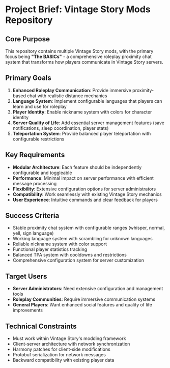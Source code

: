 # Project Brief: Vintage Story Mods Repository

## Core Purpose
This repository contains multiple Vintage Story mods, with the primary focus being **"The BASICs"** - a comprehensive roleplay proximity chat system that transforms how players communicate in Vintage Story servers.

## Primary Goals
1. **Enhanced Roleplay Communication**: Provide immersive proximity-based chat with realistic distance mechanics
2. **Language System**: Implement configurable languages that players can learn and use for roleplay
3. **Player Identity**: Enable nickname system with colors for character identity
4. **Server Quality of Life**: Add essential server management features (save notifications, sleep coordination, player stats)
5. **Teleportation System**: Provide balanced player teleportation with configurable restrictions

## Key Requirements
- **Modular Architecture**: Each feature should be independently configurable and toggleable
- **Performance**: Minimal impact on server performance with efficient message processing
- **Flexibility**: Extensive configuration options for server administrators
- **Compatibility**: Work seamlessly with existing Vintage Story mechanics
- **User Experience**: Intuitive commands and clear feedback for players

## Success Criteria
- Stable proximity chat system with configurable ranges (whisper, normal, yell, sign language)
- Working language system with scrambling for unknown languages
- Reliable nickname system with color support
- Functional player statistics tracking
- Balanced TPA system with cooldowns and restrictions
- Comprehensive configuration system for server customization

## Target Users
- **Server Administrators**: Need extensive configuration and management tools
- **Roleplay Communities**: Require immersive communication systems
- **General Players**: Want enhanced social features and quality of life improvements

## Technical Constraints
- Must work within Vintage Story's modding framework
- Client-server architecture with network synchronization
- Harmony patches for client-side modifications
- Protobuf serialization for network messages
- Backward compatibility with existing player data